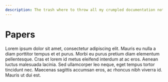 ```yaml
---
description: The trash where to throw all my crumpled documentation notes
---
```


# Papers

Lorem ipsum dolor sit amet, consectetur adipiscing elit. Mauris eu nulla a diam porttitor tempus et et purus. Morbi eu purus pretium diam elementum pellentesque. Cras et lorem id metus eleifend interdum at ac eros. Aenean luctus malesuada lacinia. Sed ullamcorper leo neque, eget tempus tortor tincidunt nec. Maecenas sagittis accumsan eros, ac rhoncus nibh viverra id. Mauris ut dui est.

